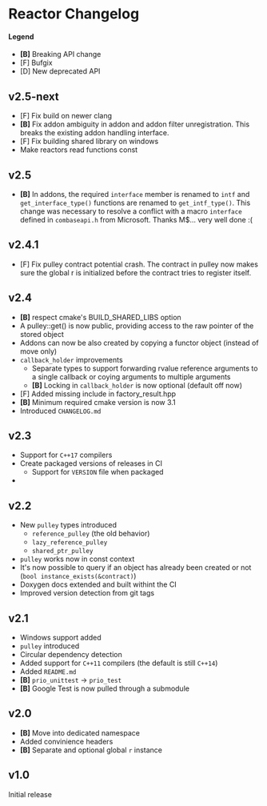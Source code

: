 Reactor Changelog
=================

#### Legend
- __[B]__ Breaking API change
- [F] Bufgix
- [D] New deprecated API

v2.5-next
-----------
- [F] Fix build on newer clang
- __[B]__ Fix addon ambiguity in addon and addon filter unregistration. This breaks the existing addon handling interface.
- [F] Fix building shared library on windows
- Make reactors read functions const

v2.5
-----------
- __[B]__ In addons, the required `interface` member is renamed to `intf` and `get_interface_type()` functions are
  renamed to `get_intf_type()`. This change was necessary to resolve a conflict with a macro `interface` defined in
  `combaseapi.h` from Microsoft. Thanks M$... very well done :(

v2.4.1
------
- [F] Fix pulley contract potential crash. The contract in pulley now makes sure the global r is initialized before the 
  contract tries to register itself.

v2.4
----
- __[B]__ respect cmake's BUILD_SHARED_LIBS option
- A pulley::get() is now public, providing access to the raw pointer of the stored object
- Addons can now be also created by copying a functor object (instead of move only)
- `callback_holder` improvements
  - Separate types to support forwarding rvalue reference arguments to a single callback or coying arguments to multiple
    arguments
  - __[B]__ Locking in `callback_holder` is now optional (default off now)
- [F] Added missing include <stdexcept> in factory_result.hpp
- __[B]__  Minimum required cmake version is now 3.1
- Introduced `CHANGELOG.md`

v2.3
----
- Support for `C++17` compilers
- Create packaged versions of releases in CI
  - Support for `VERSION` file when packaged
- 

v2.2
----
- New `pulley` types introduced
  - `reference_pulley` (the old behavior)
  - `lazy_reference_pulley`
  - `shared_ptr_pulley`
- `pulley` works now in const context
- It's now possible to query if an object has already been created or not (`bool instance_exists(&contract)`)
- Doxygen docs extended and built withint the CI
- Improved version detection from git tags

v2.1
----
- Windows support added
- `pulley` introduced
- Circular dependency detection
- Added support for `C++11` compilers (the default is still `C++14`)
- Added `README.md`
- __[B]__ `prio_unittest` -> `prio_test`
- __[B]__ Google Test is now pulled through a submodule

v2.0
----
- __[B]__ Move into dedicated namespace
- Added convinience headers
- __[B]__ Separate and optional global `r` instance

v1.0
----
Initial release
